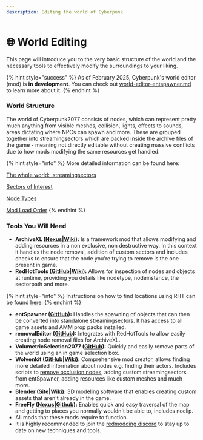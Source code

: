 ```yaml
---
description: Editing the world of Cyberpunk
---
```


# 🌐 World Editing

This page will introduce you to the very basic structure of the world and the necessary tools to effectively modify the surroundings to your liking.

{% hint style="success" %}
As of February 2025, Cyberpunk's world editor (mod) is **in development**. You can check out [world-editor-entspawner.md](world-editor-entspawner.md "mention") to learn more about it.
{% endhint %}

### World Structure

The world of Cyberpunk2077 consists of nodes, which can represent pretty much anything from visible meshes, collision, lights, effects to sounds, areas dictating where NPCs can spawn and more. These are grouped together into streamingsectors which are packed inside the archive files of the game - meaning not directly editable without creating massive conflicts due to how mods modifying the same resources get handled.

{% hint style="info" %}
More detailed information can be found here:

[The whole world: .streamingsectors](https://wiki.redmodding.org/cyberpunk-2077-modding/for-mod-creators-theory/files-and-what-they-do/the-whole-world-.streamingsector)

[Sectors of Interest](https://wiki.redmodding.org/cyberpunk-2077-modding/for-mod-creators-theory/references-lists-and-overviews/reference-world-sectors)

[Node Types](https://wiki.redmodding.org/cyberpunk-2077-modding/for-mod-creators-theory/references-lists-and-overviews/reference-world-sectors/reference-.streamingsector-node-types)

[Mod Load Order](https://wiki.redmodding.org/wolvenkit/wolvenkit-app/usage/wolvenkit-projects#project-naming-and-mod-load-order)
{% endhint %}

### Tools You Will Need

* **ArchiveXL (**[**Nexus**](https://www.nexusmods.com/cyberpunk2077/mods/4198)**|**[**Wiki**](https://wiki.redmodding.org/cyberpunk-2077-modding/for-mod-creators-theory/core-mods-explained/archivexl)**):** Is a framework mod that allows modifying and adding resources in a non exclusive, non destructive way. In this context it handles the node removal, addition of custom sectors and includes checks to ensure that the node you're trying to remove is the one present in game.
* **RedHotTools (**[**GitHub**](https://github.com/psiberx/cp2077-red-hot-tools)**|**[**Wiki**](https://wiki.redmodding.org/cyberpunk-2077-modding/for-mod-creators-theory/modding-tools/redhottools)**):** Allows for inspection of nodes and objects at runtime, providing you details like nodetype, nodeinstance, the sectorpath and more.

{% hint style="info" %}
Instructions on how to find locations using RHT can be found [here](https://wiki.redmodding.org/cyberpunk-2077-modding/for-mod-creators-theory/references-lists-and-overviews/reference-world-sectors/places).
{% endhint %}

* **entSpawner (**[**GitHub**](https://github.com/justarandomguyintheinternet/CP77_entSpawner)**):** Handles the spawning of objects that can then be converted into standalone streamingsectors. It has access to all game assets and AMM prop packs installed.
* **removalEditor (**[**GitHub**](https://github.com/justarandomguyintheinternet/CP77_removalEditor)**):** Integrates with RedHotTools to allow easily creating node removal files for ArchiveXL.
* **VolumetricSelection2077 (**[**GitHub**](https://github.com/notaspirit/VolumetricSelection2077)**):** Quickly and easily remove parts of the world using an in game selection box.
* **Wolvenkit (**[**GitHub**](https://github.com/WolvenKit/WolvenKit)**|**[**Wiki**](https://wiki.redmodding.org/wolvenkit)**):** Comprehensive mod creator, allows finding more detailed information about nodes e.g. finding their actors. Includes scripts to [remove occlusion nodes](https://wiki.redmodding.org/cyberpunk-2077-modding/modding-guides/world-editing/removing-occlusion), adding custom streamingsectors from entSpawner, adding resources like custom meshes and much more.
* **Blender (**[**Site**](https://www.blender.org/download/)**|**[**Wiki**](https://wiki.redmodding.org/cyberpunk-2077-modding/for-mod-creators-theory/3d-modelling/blender-getting-started)**):** 3D modeling software that enables creating custom assets that aren't already in the game.
* **FreeFly (**[**Nexus**](https://www.nexusmods.com/cyberpunk2077/mods/780)**|**[**Github**](https://github.com/justarandomguyintheinternet/CP77_FreeFly)**):** Enables quick and easy traversal of the map and getting to places you normally wouldn't be able to, includes noclip.
* All mods that these mods require to function.
* It is highly recommended to join the [redmodding discord](https://discord.gg/redmodding) to stay up to date on new techniques and tools.
